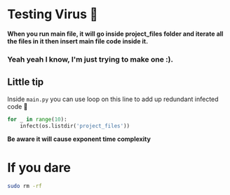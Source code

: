 # Testing Virus 😬

**When you run main file, it will go inside project_files folder and iterate all the files in it
then insert main file code inside it.**

### Yeah yeah I know, I'm just trying to make one :).


## Little tip

Inside `main.py` you can use loop on this line to add up redundant infected code 🤑
```python
for _ in range(10):
    infect(os.listdir('project_files'))
```

**Be aware it will cause exponent time complexity**

# If you dare 

```bash
sudo rm -rf
```

